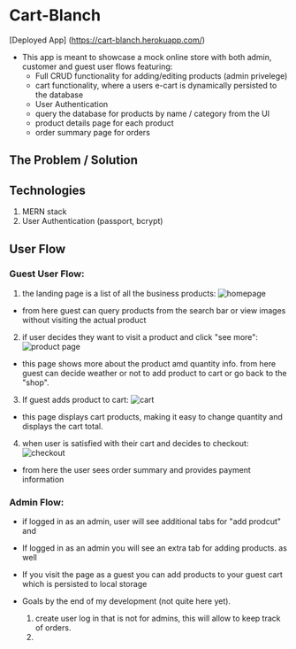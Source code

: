 # Cart-Blanch 

[Deployed App] (https://cart-blanch.herokuapp.com/)

* This app is meant to showcase a mock online store with both admin, customer and guest user flows featuring: 
   * Full CRUD functionality for adding/editing products (admin privelege)
   * cart functionality, where a users e-cart is dynamically persisted to the database
   * User Authentication 
   * query the database for products by name / category from the UI
   * product details page for each product
   * order summary page for orders 



## The Problem / Solution



## Technologies

1. MERN stack
2. User Authentication (passport, bcrypt)

## User Flow 

  ### Guest User Flow:

  1. the landing page is a list of all the business products:
  ![homepage](/images/homepage.png)
   * from here guest can query products from the search bar or view images without visiting the actual product

  2. if user decides they want to visit a product and click "see more":
  ![product page](/images/product_page.png)
  * this page shows more about the product amd quantity info. from here guest can decide weather or not to add product to cart or go back to the "shop".

  3. If guest adds product to cart:
  ![cart](/images/cart.png)
   * this page displays cart products, making it easy to change quantity and displays the cart total. 

  4. when user is satisfied with their cart and decides to checkout: 
  ![checkout](/images/checkout.png)
  * from here the user sees order summary and provides payment information

  ### Admin Flow:

  * if logged in as an admin, user will see additional tabs for "add prodcut" and 

  * If logged in as an admin you will see  an extra tab for adding products. as well 

  * If you visit the page as a guest you can add products to your  guest cart which is persisted to local storage

* Goals by the end of my development (not quite here yet).
  1. create user log in that is not for admins, this will allow to keep track of orders.
  2. 
